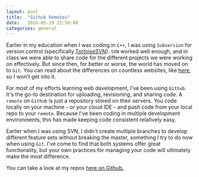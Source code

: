 ```yaml
---
layout: post
title:  "Github Remotes"
date:   2016-05-19 22:50:00
categories: general
---
```


Earlier in my education when I was coding in `C++`, I was using `Subversion` for version control (specifically [TortoiseSVN][tortoise-svn]). `SVN` worked well enough, and in class we were able to share code for the different projects we were working on effectively. But since then, for better or worse, the world has moved on to `Git`. You can read about the differences on countless websites, like [here][git-vs-svn], so I won't get into it.

For most of my efforts learning web development, I've been using `Github`. It's the go-to destination for uploading, revisioning, and sharing code. A `remote` on `Github` is just a repository stored on their servers. You code locally on your machine - or your cloud IDE - and push code from your local repo to your `remote`. Because I've been coding in multiple development environments, this has made keeping code consistent relatively easy.

Earlier when I was using SVN, I didn't create multiple branches to develop different feature sets without breaking the master, something I try to do now when using `Git`. I've come to find that both systems offer great functionality, but your own practices for managing your code will ultimately make the most difference.

You can take a look at my repos [here on Github.][github]

[tortoise-svn]: https://tortoisesvn.net
[git-vs-svn]: http://stackoverflow.com/questions/871/why-is-git-better-than-subversion
[github]: https://github.com/MitulMistry